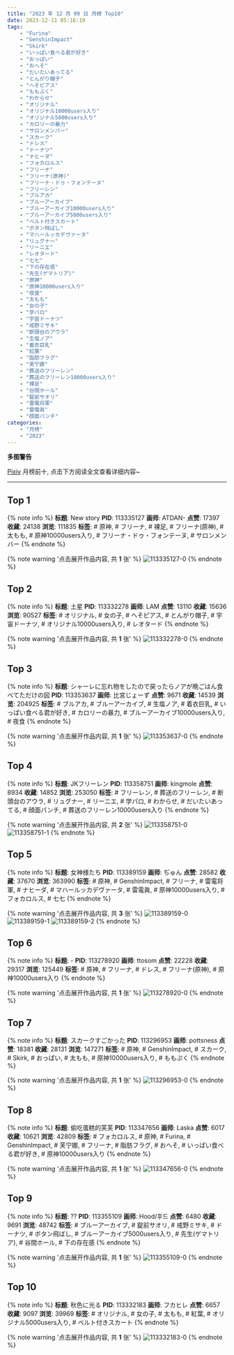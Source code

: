 ```yaml
---
title: "2023 年 12 月 09 日 月榜 Top10"
date: 2023-12-11 05:16:19
tags:
    - "Furina"
    - "GenshinImpact"
    - "Skirk"
    - "いっぱい食べる君が好き"
    - "おっぱい"
    - "おへそ"
    - "だいたいあってる"
    - "とんがり帽子"
    - "へそピアス"
    - "ももぷく"
    - "わからせ"
    - "オリジナル"
    - "オリジナル10000users入り"
    - "オリジナル5000users入り"
    - "カロリーの暴力"
    - "サロンメンバー"
    - "スカーク"
    - "ドレス"
    - "ドーナツ"
    - "ナヒーダ"
    - "フォカロルス"
    - "フリーナ"
    - "フリーナ(原神)"
    - "フリーナ・ドゥ・フォンテーヌ"
    - "フリーレン"
    - "ブルアカ"
    - "ブルーアーカイブ"
    - "ブルーアーカイブ10000users入り"
    - "ブルーアーカイブ5000users入り"
    - "ベルト付きスカート"
    - "ボタン飛ばし"
    - "マハールッカデヴァータ"
    - "リュグナー"
    - "リーニエ"
    - "レオタード"
    - "七七"
    - "下の存在感"
    - "先生(ゲマトリア)"
    - "原神"
    - "原神10000users入り"
    - "夜食"
    - "太もも"
    - "女の子"
    - "学パロ"
    - "宇宙ドーナツ"
    - "戒野ミサキ"
    - "断頭台のアウラ"
    - "生塩ノア"
    - "着衣巨乳"
    - "紅葉"
    - "脂肪フラグ"
    - "芙宁娜"
    - "葬送のフリーレン"
    - "葬送のフリーレン10000users入り"
    - "裸足"
    - "谷間ホール"
    - "錠前サオリ"
    - "雷電将軍"
    - "雷電眞"
    - "顔面パンチ"
categories:
    - "月榜"
    - "2023"
---
```


<i class="fa fa-triangle-exclamation"></i>**多图警告**<i class="fa fa-triangle-exclamation"></i>

[Pixiv](https://www.pixiv.net/) 月榜前十, 点击下方阅读全文查看详细内容~

<!-- more -->

---

## Top 1

{% note info %}
**标题**: New story
**PID**: 113335127 **画师**: ATDAN-
**点赞**: 17397 **收藏**: 24138 **浏览**: 111835
**标签**: # 原神, # フリーナ, # 裸足, # フリーナ(原神), # 太もも, # 原神10000users入り, # フリーナ・ドゥ・フォンテーヌ, # サロンメンバー
{% endnote %}

{% note warning '点击展开作品内容, 共 **1** 张' %}
![113335127-0](https://i.pixiv.re/img-original/img/2023/11/12/02/22/12/113335127_p0.jpg)
{% endnote %}

## Top 2

{% note info %}
**标题**: 土星
**PID**: 113332278 **画师**: LAM
**点赞**: 13110 **收藏**: 15636 **浏览**: 90527
**标签**: # オリジナル, # 女の子, # へそピアス, # とんがり帽子, # 宇宙ドーナツ, # オリジナル10000users入り, # レオタード
{% endnote %}

{% note warning '点击展开作品内容, 共 **1** 张' %}
![113332278-0](https://i.pixiv.re/img-original/img/2023/11/12/00/00/45/113332278_p0.jpg)
{% endnote %}

## Top 3

{% note info %}
**标题**: シャーレに忘れ物をしたので戻ったらノアが晩ごはん食べてただけの図
**PID**: 113353637 **画师**: 比宮じょーず
**点赞**: 9671 **收藏**: 14539 **浏览**: 204925
**标签**: # ブルアカ, # ブルーアーカイブ, # 生塩ノア, # 着衣巨乳, # いっぱい食べる君が好き, # カロリーの暴力, # ブルーアーカイブ10000users入り, # 夜食
{% endnote %}

{% note warning '点击展开作品内容, 共 **1** 张' %}
![113353637-0](https://i.pixiv.re/img-original/img/2023/11/12/19/06/57/113353637_p0.png)
{% endnote %}

## Top 4

{% note info %}
**标题**: JKフリーレン
**PID**: 113358751 **画师**: kingmole
**点赞**: 8934 **收藏**: 14852 **浏览**: 253050
**标签**: # フリーレン, # 葬送のフリーレン, # 断頭台のアウラ, # リュグナー, # リーニエ, # 学パロ, # わからせ, # だいたいあってる, # 顔面パンチ, # 葬送のフリーレン10000users入り
{% endnote %}

{% note warning '点击展开作品内容, 共 **2** 张' %}
![113358751-0](https://i.pixiv.re/img-original/img/2023/11/12/21/45/44/113358751_p0.jpg)
![113358751-1](https://i.pixiv.re/img-original/img/2023/11/12/21/45/44/113358751_p1.jpg)
{% endnote %}

## Top 5

{% note info %}
**标题**: 女神様たち
**PID**: 113389159 **画师**: ぢゅん
**点赞**: 28582 **收藏**: 37670 **浏览**: 363990
**标签**: # 原神, # GenshinImpact, # フリーナ, # 雷電将軍, # ナヒーダ, # マハールッカデヴァータ, # 雷電眞, # 原神10000users入り, # フォカロルス, # 七七
{% endnote %}

{% note warning '点击展开作品内容, 共 **3** 张' %}
![113389159-0](https://i.pixiv.re/img-original/img/2023/11/14/00/00/47/113389159_p0.jpg)
![113389159-1](https://i.pixiv.re/img-original/img/2023/11/14/00/00/47/113389159_p1.jpg)
![113389159-2](https://i.pixiv.re/img-original/img/2023/11/14/00/00/47/113389159_p2.jpg)
{% endnote %}

## Top 6

{% note info %}
**标题**: -
**PID**: 113278920 **画师**: ttosom
**点赞**: 22228 **收藏**: 29317 **浏览**: 125449
**标签**: # 原神, # フリーナ, # ドレス, # フリーナ(原神), # 原神10000users入り
{% endnote %}

{% note warning '点击展开作品内容, 共 **1** 张' %}
![113278920-0](https://i.pixiv.re/img-original/img/2023/11/10/01/54/10/113278920_p0.jpg)
{% endnote %}

## Top 7

{% note info %}
**标题**: スカークすごかった
**PID**: 113296953 **画师**: pottsness
**点赞**: 18381 **收藏**: 28131 **浏览**: 147271
**标签**: # 原神, # GenshinImpact, # スカーク, # Skirk, # おっぱい, # 太もも, # 原神10000users入り, # ももぷく
{% endnote %}

{% note warning '点击展开作品内容, 共 **1** 张' %}
![113296953-0](https://i.pixiv.re/img-original/img/2023/11/10/21/44/22/113296953_p0.jpg)
{% endnote %}

## Top 8

{% note info %}
**标题**: 偷吃蛋糕的芙芙
**PID**: 113347656 **画师**: Laska
**点赞**: 6017 **收藏**: 10621 **浏览**: 42809
**标签**: # フォカロルス, # 原神, # Furina, # GenshinImpact, # 芙宁娜, # フリーナ, # 脂肪フラグ, # おへそ, # いっぱい食べる君が好き, # 原神10000users入り
{% endnote %}

{% note warning '点击展开作品内容, 共 **1** 张' %}
![113347656-0](https://i.pixiv.re/img-original/img/2023/11/12/15/10/39/113347656_p0.jpg)
{% endnote %}

## Top 9

{% note info %}
**标题**: ??
**PID**: 113355109 **画师**: Hood/후드
**点赞**: 6480 **收藏**: 9691 **浏览**: 48742
**标签**: # ブルーアーカイブ, # 錠前サオリ, # 戒野ミサキ, # ドーナツ, # ボタン飛ばし, # ブルーアーカイブ5000users入り, # 先生(ゲマトリア), # 谷間ホール, # 下の存在感
{% endnote %}

{% note warning '点击展开作品内容, 共 **1** 张' %}
![113355109-0](https://i.pixiv.re/img-original/img/2023/11/12/20/00/03/113355109_p0.png)
{% endnote %}

## Top 10

{% note info %}
**标题**: 秋色に光る
**PID**: 113332183 **画师**: フカヒレ
**点赞**: 6657 **收藏**: 9097 **浏览**: 39969
**标签**: # オリジナル, # 女の子, # 太もも, # 紅葉, # オリジナル5000users入り, # ベルト付きスカート
{% endnote %}

{% note warning '点击展开作品内容, 共 **1** 张' %}
![113332183-0](https://i.pixiv.re/img-original/img/2023/11/12/00/00/25/113332183_p0.jpg)
{% endnote %}

